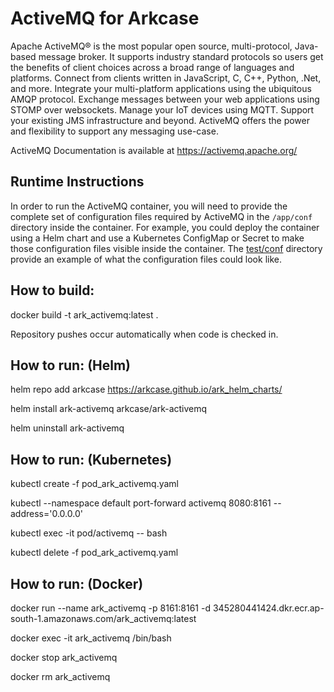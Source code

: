 # ActiveMQ for Arkcase

Apache ActiveMQ® is the most popular open source, multi-protocol, Java-based message broker. It supports industry standard protocols so users get the benefits of client choices across a broad range of languages and platforms. Connect from clients written in JavaScript, C, C++, Python, .Net, and more. Integrate your multi-platform applications using the ubiquitous AMQP protocol. Exchange messages between your web applications using STOMP over websockets. Manage your IoT devices using MQTT. Support your existing JMS infrastructure and beyond. ActiveMQ offers the power and flexibility to support any messaging use-case.

ActiveMQ Documentation is available at https://activemq.apache.org/

## Runtime Instructions

In order to run the ActiveMQ container, you will need to provide the
complete set of configuration files required by ActiveMQ in the
`/app/conf` directory inside the container. For example, you could
deploy the container using a Helm chart and use a Kubernetes ConfigMap
or Secret to make those configuration files visible inside the
container. The [test/conf](test/conf) directory provide an example of
what the configuration files could look like.

## How to build:

docker build -t ark_activemq:latest .

Repository pushes occur automatically when code is checked in.

## How to run: (Helm)

helm repo add arkcase https://arkcase.github.io/ark_helm_charts/

helm install ark-activemq arkcase/ark-activemq

helm uninstall ark-activemq

## How to run: (Kubernetes)

kubectl create -f pod_ark_activemq.yaml

kubectl --namespace default port-forward activemq 8080:8161 --address='0.0.0.0'

kubectl exec -it pod/activemq -- bash

kubectl delete -f pod_ark_activemq.yaml

## How to run: (Docker)

docker run --name ark_activemq -p 8161:8161  -d 345280441424.dkr.ecr.ap-south-1.amazonaws.com/ark_activemq:latest

docker exec -it ark_activemq /bin/bash

docker stop ark_activemq

docker rm ark_activemq

